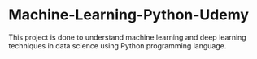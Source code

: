 # Machine-Learning-Python-Udemy
This project is done to understand machine learning and deep learning techniques in data science using Python programming language. 
